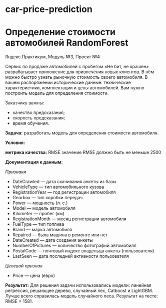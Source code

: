 # car-price-prediction
# Определение стоимости автомобилей RandomForest
Яндекс.Практикум, Модуль №3, Проект №4

Сервис по продаже автомобилей с пробегом «Не бит, не крашен» разрабатывает приложение для привлечения новых клиентов. В нём можно быстро узнать рыночную стоимость своего автомобиля. В вашем распоряжении исторические данные: технические характеристики, комплектации и цены автомобилей. Вам нужно построить модель для определения стоимости.

Заказчику важны:

- качество предсказания;
- скорость предсказания;
- время обучения.

**Задача:** разработать модель для определения стоимости автомобиля.

**Условия:**

**метрика качества:** RMSE
значение RMSE должно быть не меньше 2500

**Документация к данным:**

*Признаки*

- DateCrawled — дата скачивания анкеты из базы
- VehicleType — тип автомобильного кузова
- RegistrationYear — год регистрации автомобиля
- Gearbox — тип коробки передач
- Power — мощность (л. с.)
- Model — модель автомобиля
- Kilometer — пробег (км)
- RegistrationMonth — месяц регистрации автомобиля
- FuelType — тип топлива
- Brand — марка автомобиля
- Repaired — была машина в ремонте или нет
- DateCreated — дата создания анкеты
- NumberOfPictures — количество фотографий автомобиля
- PostalCode — почтовый индекс владельца анкеты (пользователя)
- LastSeen — дата последней активности пользователя
  
*Целевой признак*

- Price — цена (евро)

**Результат:**
Для решения задачи использовались модели: линейная регрессия, решающее дерево, случайный лес, Catboost и LightGBM. Лучше всего справилась модель случайного леса.
Результат на тесте: RMSE = 1581.
